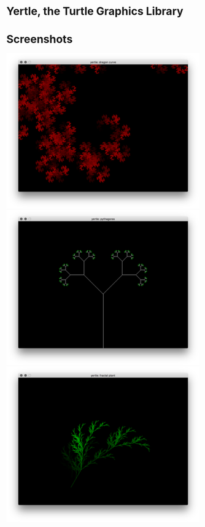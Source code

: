 
# Yertle, the Turtle Graphics Library

# Screenshots

![Dragon Curve](https://github.com/mpatraw/yertle/raw/master/doc/dragon_curve.png "Dragon Curve")
![Pythagoras Tree](https://github.com/mpatraw/yertle/raw/master/doc/pythagoras_tree.png "Pythagoras Tree")
![Fractal Plant](https://github.com/mpatraw/yertle/raw/master/doc/fractal_plant.png "Fractal Plant")
